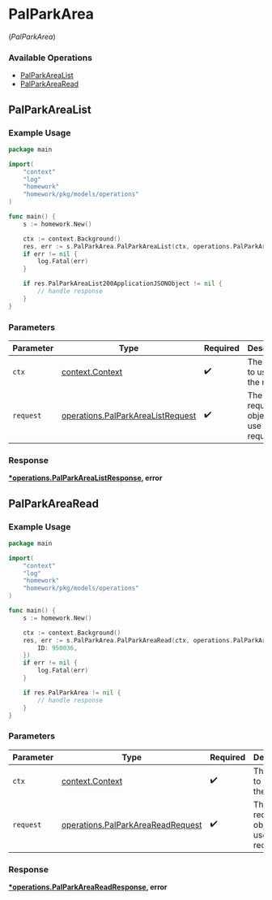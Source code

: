 # PalParkArea
(*PalParkArea*)

### Available Operations

* [PalParkAreaList](#palparkarealist)
* [PalParkAreaRead](#palparkarearead)

## PalParkAreaList

### Example Usage

```go
package main

import(
	"context"
	"log"
	"homework"
	"homework/pkg/models/operations"
)

func main() {
    s := homework.New()

    ctx := context.Background()
    res, err := s.PalParkArea.PalParkAreaList(ctx, operations.PalParkAreaListRequest{})
    if err != nil {
        log.Fatal(err)
    }

    if res.PalParkAreaList200ApplicationJSONObject != nil {
        // handle response
    }
}
```

### Parameters

| Parameter                                                                              | Type                                                                                   | Required                                                                               | Description                                                                            |
| -------------------------------------------------------------------------------------- | -------------------------------------------------------------------------------------- | -------------------------------------------------------------------------------------- | -------------------------------------------------------------------------------------- |
| `ctx`                                                                                  | [context.Context](https://pkg.go.dev/context#Context)                                  | :heavy_check_mark:                                                                     | The context to use for the request.                                                    |
| `request`                                                                              | [operations.PalParkAreaListRequest](../../models/operations/palparkarealistrequest.md) | :heavy_check_mark:                                                                     | The request object to use for the request.                                             |


### Response

**[*operations.PalParkAreaListResponse](../../models/operations/palparkarealistresponse.md), error**


## PalParkAreaRead

### Example Usage

```go
package main

import(
	"context"
	"log"
	"homework"
	"homework/pkg/models/operations"
)

func main() {
    s := homework.New()

    ctx := context.Background()
    res, err := s.PalParkArea.PalParkAreaRead(ctx, operations.PalParkAreaReadRequest{
        ID: 950036,
    })
    if err != nil {
        log.Fatal(err)
    }

    if res.PalParkArea != nil {
        // handle response
    }
}
```

### Parameters

| Parameter                                                                              | Type                                                                                   | Required                                                                               | Description                                                                            |
| -------------------------------------------------------------------------------------- | -------------------------------------------------------------------------------------- | -------------------------------------------------------------------------------------- | -------------------------------------------------------------------------------------- |
| `ctx`                                                                                  | [context.Context](https://pkg.go.dev/context#Context)                                  | :heavy_check_mark:                                                                     | The context to use for the request.                                                    |
| `request`                                                                              | [operations.PalParkAreaReadRequest](../../models/operations/palparkareareadrequest.md) | :heavy_check_mark:                                                                     | The request object to use for the request.                                             |


### Response

**[*operations.PalParkAreaReadResponse](../../models/operations/palparkareareadresponse.md), error**

